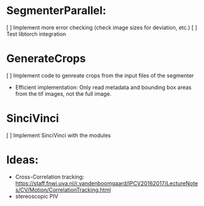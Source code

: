 # SegmenterParallel:
[ ] Implement more error checking (check image sizes for deviation, etc.)
[ ] Test libtorch integration

# GenerateCrops
[ ] Implement code to genreate crops from the input files of the segmenter
- Efficient implementation: Only read metadata and bounding box areas from the tif images, not the full image. 


# SinciVinci
[ ] Implement SinciVinci with the modules 


# Ideas: 
- Cross-Correlation tracking: https://staff.fnwi.uva.nl/r.vandenboomgaard/IPCV20162017/LectureNotes/CV/Motion/CorrelationTracking.html
- stereoscopic PIV

